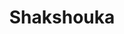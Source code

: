 ---
layout: recette-v2
categories: [recettes]
hidden: true
lang: fr
sitemap: true
title: Shakshouka
type: sel
---